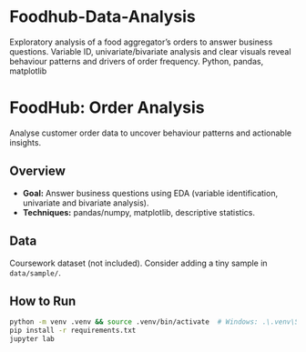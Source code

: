 # Foodhub-Data-Analysis
Exploratory analysis of a food aggregator’s orders to answer business questions. Variable ID, univariate/bivariate analysis and clear visuals reveal behaviour patterns and drivers of order frequency. Python, pandas, matplotlib
# FoodHub: Order Analysis

Analyse customer order data to uncover behaviour patterns and actionable insights.

## Overview
- **Goal:** Answer business questions using EDA (variable identification, univariate and bivariate analysis).
- **Techniques:** pandas/numpy, matplotlib, descriptive statistics.

## Data
Coursework dataset (not included). Consider adding a tiny sample in `data/sample/`.

## How to Run
```bash
python -m venv .venv && source .venv/bin/activate  # Windows: .\.venv\Scripts\Activate.ps1
pip install -r requirements.txt
jupyter lab
